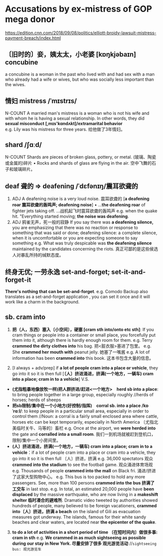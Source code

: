 
# Accusations by ex-mistress of GOP mega donor
https://edition.cnn.com/2018/09/08/politics/elliott-broidy-lawsuit-mistress-payment-breach/index.html

## 〔旧时的〕妾，姨太太，小老婆 [kɒŋkjəbaɪn] concubine
a concubine is a woman in the past who lived with and had sex with a man who already had a wife or wives, but who was socially less important than the wives.

## 情妇 mistress /ˈmɪstrɪs/   
N-COUNT A married man's mistress is a woman who is not his wife and with whom he is having a sexual relationship. In other words, they did **sexual misconduct [,mɪs'kɑndʌkt]/extramarital behavior**  
e.g. Lily was his mistress for three years. 给他做了3年情妇。

## shard /ʃɑːd/
N-COUNT Shards are pieces of broken glass, pottery, or metal. (玻璃、陶瓷或金属的)碎片
•  Rocks and shards of glass are flying in the air. 空中飞舞的石子和玻璃碎片。

## deaf 聋的 => deafening /ˈdɛfənɪŋ/震耳欲聋的
1. ADJ A deafening noise is a very loud noise. 震耳欲聋的  [**a deafening roar 震耳欲聋的轰鸣声; deafening noise**]
 •  ...**the deafening roar** of fighter jets taking off.  …战机起飞时震耳欲聋的轰鸣声
e.g. when the quake hit. "Everything started moving; **the noise was deafening**.
2. ADJ 鸦雀无声，死一般的寂静 If you say there was **a deafening silence,** you are emphasizing that there was no reaction or response to something that was said or done; deafening silence:  a complete silence, when it is uncomfortable or you are expecting someone to say something
e.g. What was truly despicable was **the deafening silence** maintained by the candidates concerning the riots.   真正可鄙的是这些侯选人对暴乱所持的缄默态度。

## 终身无优; 一劳永逸 set-and-forget; set-it-and-forget-it
**There's nothing that can be set-and-forget**.
e.g. Comodo Backup also translates as a set-and-forget application , you can set it once and it will work like a charm in the background.

## sb. cram into <a place>
1. **把（人，东西）塞入〔小空间〕，硬塞  [cram sth into/onto etc sth]**: If you cram things or people into a container or small place, you forcefully put them into it, although there is hardly enough room for them.
e.g. Terry **crammed the dirty clothes into** his bag. 把<脏衣服>塞进了包里。
e.g. She **crammed her mouth with** peanut jelly. 她塞了一嘴酱
e.g. A lot of information has been **crammed into** this book. 这本书包含大量的信息。

2. [I always + adv/prep] if **a lot of people cram into a place or vehicle**, they go into it so it is then full [**〔人〕挤进涌进，挤满(一个地方，一辆车) cram into a place; cram in to a vehicle**]
V.S.  
* **(尤指粗暴地像放牧一样)把人群挤进/赶进<一个地方>　herd sb into a place**: to bring people together in a large group, especially roughly  //herds of horses; herds of sheeps
* **把sb限制/集中在一个小地方(好控制/指挥)　corral sb. into a place /kɒˈrɑːl/**: to keep people in a particular small area, especially in order to control them     //Noun: a corral is a fairly small enclosed area where cattle, horses etc can be kept temporarily, especially in North America
〔尤指北美临时关牛、马等的〕畜栏
e.g. Once at the airport, we **were herded into** the gate and **corralled into a small room**. 我们一到机场就被赶到登机口，限制/集中一个小房间里。
* **(人〕挤进涌进，挤满(一个地方，一辆车) cram into a place; cram in to a vehicle**：if a lot of people cram into a place or cram into a vehicle, they go into it so it is then full 〔人〕挤进，挤满
e.g. 36,000 spectators 观众 **crammed into the stadium** to see the football game. 观众涌进体育场观
e.g. Thousands of people **crammed into the mall** on Black fri. 涌进/挤进了这家大型购物中心。
e.g. This bus is too packed to hold any more passengers. See, more than 100 persons **crammed into the bus 挤满了工交车** in last stop.
e.g. In total, an estimated 20,000 people have **been displaced** by the massive earthquake, who are now living in a **makeshift shelter 临时凑合的避难所**. Dramatic video tweeted by authorities showed hundreds of people, many believed to be foreign vacationers, **crammed into〔人〕挤进，挤满 a beach** on the island of Gili as evacuation measures got underway. The islands, famous for their white sandy beaches and clear waters, are located near **the epicenter of the quake**.

3. **to do a lot of activities in a short period of time 〔在短时间内〕做很多事: cram in sth**
e.g. **We crammed in as much sightseeing as possible during our stay in New York. 尽量安排了很多 观光游览活动**        //`sightseeing bus: 观光游览车`
